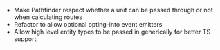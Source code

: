 - Make Pathfinder respect whether a unit can be passed through or not when calculating routes
- Refactor to allow optional opting-into event emitters
- Allow high level entity types to be passed in generically for better TS support
